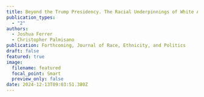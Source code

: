 ```yaml
---
title: Beyond the Trump Presidency. The Racial Underpinnings of White Americans' Anti-Democratic Beliefs.
publication_types:
  - "2"
authors:
  - Joshua Ferrer
  - Christopher Palmisano
publication: Forthcoming, Journal of Race, Ethnicity, and Politics
draft: false
featured: true
image:
  filename: featured
  focal_point: Smart
  preview_only: false
date: 2024-12-13T09:03:51.380Z
---
```

